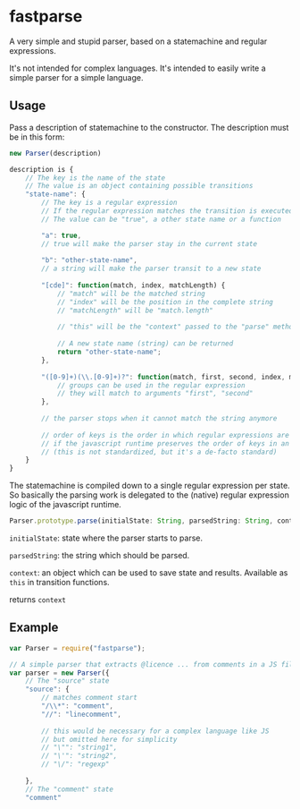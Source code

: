 # fastparse

A very simple and stupid parser, based on a statemachine and regular expressions.

It's not intended for complex languages. It's intended to easily write a simple parser for a simple language.



## Usage

Pass a description of statemachine to the constructor. The description must be in this form:

``` javascript
new Parser(description)

description is {
	// The key is the name of the state
	// The value is an object containing possible transitions
	"state-name": {
		// The key is a regular expression
		// If the regular expression matches the transition is executed
		// The value can be "true", a other state name or a function

		"a": true,
		// true will make the parser stay in the current state
		
		"b": "other-state-name",
		// a string will make the parser transit to a new state
		
		"[cde]": function(match, index, matchLength) {
			// "match" will be the matched string
			// "index" will be the position in the complete string
			// "matchLength" will be "match.length"
			
			// "this" will be the "context" passed to the "parse" method"
			
			// A new state name (string) can be returned
			return "other-state-name";
		},
		
		"([0-9]+)(\\.[0-9]+)?": function(match, first, second, index, matchLength) {
			// groups can be used in the regular expression
			// they will match to arguments "first", "second"
		},
		
		// the parser stops when it cannot match the string anymore
		
		// order of keys is the order in which regular expressions are matched
		// if the javascript runtime preserves the order of keys in an object
		// (this is not standardized, but it's a de-facto standard)
	}
}
```

The statemachine is compiled down to a single regular expression per state. So basically the parsing work is delegated to the (native) regular expression logic of the javascript runtime.


``` javascript
Parser.prototype.parse(initialState: String, parsedString: String, context: Object)
```

`initialState`: state where the parser starts to parse.

`parsedString`: the string which should be parsed.

`context`: an object which can be used to save state and results. Available as `this` in transition functions.

returns `context`




## Example

``` javascript
var Parser = require("fastparse");

// A simple parser that extracts @licence ... from comments in a JS file
var parser = new Parser({
	// The "source" state
	"source": {
		// matches comment start
		"/\\*": "comment",
		"//": "linecomment",
		
		// this would be necessary for a complex language like JS
		// but omitted here for simplicity
		// "\"": "string1",
		// "\'": "string2",
		// "\/": "regexp"
		
	},
	// The "comment" state
	"comment"